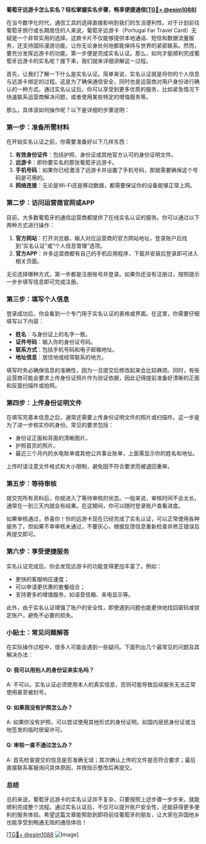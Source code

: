 **葡萄牙远游卡怎么实名？轻松掌握实名步骤，畅享便捷通信[[TG💪+ @esim1088](https://t.me/s/esim1088)]**

在当今数字化时代，通信工具的选择直接影响到我们的生活便利性。对于计划前往葡萄牙旅行或长期居住的人来说，葡萄牙远游卡（Portugal Far Travel Card）无疑是一个非常实用的选择。这款卡片不仅能够提供本地通话、短信和数据流量服务，还支持国际漫游功能，让你无论身处何地都能保持与世界的紧密联系。然而，要充分发挥远游卡的功能，第一步便是完成实名认证。那么，如何才能顺利完成葡萄牙远游卡的实名呢？接下来，我们就来详细讲解这一过程。

首先，让我们了解一下什么是实名认证。简单来说，实名认证就是将你的个人信息与远游卡绑定的过程。这是为了确保通信安全，同时也是运营商对用户身份进行确认的一种方式。通过实名认证后，你可以享受到更多优质的服务，比如紧急情况下快速联系运营商解决问题，或者使用某些特定的增值服务等。

那么，具体该如何操作呢？以下是详细的步骤说明：

### **第一步：准备所需材料**
在开始实名认证之前，你需要准备好以下几样东西：
1. **有效身份证件**：包括护照、身份证或其他官方认可的身份证明文件。
2. **远游卡**：即你要实名的那张葡萄牙远游卡。
3. **手机号码**：如果你已经激活了远游卡并设置了手机号码，那就需要确保这个号码是可用的。
4. **网络连接**：无论是Wi-Fi还是移动数据，都需要保证你的设备能够正常上网。

### **第二步：访问运营商官网或APP**
目前，大多数葡萄牙的通信运营商都提供了在线实名认证的服务。你可以通过以下两种方式进行操作：
1. **官方网站**：打开浏览器，输入对应运营商的官方网站地址，登录账户后找到“实名认证”或“个人信息管理”选项。
2. **官方APP**：许多运营商都有自己的手机应用程序，下载并安装后登录即可进入相关页面。

无论选择哪种方式，第一步都是注册账号并登录。如果你还没有注册过，按照提示一步步填写信息即可完成注册。

### **第三步：填写个人信息**
登录成功后，你会看到一个专门用于实名认证的表格或界面。在这里，你需要仔细填写以下内容：
- **姓名**：与身份证上的名字一致。
- **证件号码**：输入你的身份证号码。
- **联系方式**：包括手机号码和电子邮箱地址。
- **地址信息**：居住地或经常联系的地方。

填写时务必确保信息的准确性，因为一旦提交后修改起来会比较麻烦。同时，有些运营商可能会要求上传身份证照片作为验证依据，因此记得提前准备好清晰的正面和反面扫描件或拍照。

### **第四步：上传身份证明文件**
在填写完基本信息之后，通常还需要上传身份证明文件的照片或扫描件。这一步是为了进一步核实你的身份。常见的要求包括：
- 身份证正面和背面的清晰图片。
- 护照首页的照片。
- 最近三个月内的水电账单或其他公共事业账单，上面需显示你的姓名和地址。

上传时请注意文件格式和大小限制，避免因不符合要求而被退回重审。

### **第五步：等待审核**
提交完所有资料后，你就进入了等待审核的状态。一般来说，审核时间不会太长，通常在一到三天内就会有结果。在这期间，你可以随时登录账户查看进度。

如果审核通过，恭喜你！你的远游卡现在已经完成了实名认证，可以正常使用各种服务了。但如果不幸审核未通过，不要灰心，根据反馈信息重新检查并修正错误后再提交即可。

### **第六步：享受便捷服务**
实名认证完成后，你会发现远游卡的功能变得更加丰富了。例如：
- 更快的客服响应速度；
- 可以申请更优惠的套餐组合；
- 支持更多的增值服务，如语音信箱、来电显示等。

此外，由于实名认证增强了账户的安全性，即使遇到问题也能更快地找回密码或锁定账户，避免不必要的损失。

### **小贴士：常见问题解答**
在实际操作过程中，很多人可能会遇到一些疑问。下面列出几个最常见的问题及其解决办法：

#### Q: 我可以用别人的身份证来实名吗？
A: 不可以。实名认证必须使用本人的真实信息，否则可能导致后续服务无法正常使用甚至被封号。

#### Q: 如果我没有护照怎么办？
A: 如果你没有护照，可以尝试使用其他形式的身份证明，如国内居民身份证或当地签发的临时居留许可。

#### Q: 审核一直不通过怎么办？
A: 首先检查提交的信息是否准确无误；其次确认上传的文件是否符合要求；最后直接联系客服询问具体原因，并按指示整改后再提交。

### **总结**
总的来说，葡萄牙远游卡的实名认证并不复杂，只要按照上述步骤一步步来，就能顺利完成整个流程。通过实名认证后，不仅可以提升账户安全性，还能获得更多便利的服务体验。希望这篇文章能帮助到即将前往葡萄牙的朋友，让大家在异国他乡也能享受到畅通无阻的通信体验！

[[TG💪+ @esim1088](https://t.me/s/esim1088) ![Image](https://i.postimg.cc/4NQfJmqS/Snipaste-2025-05-13-00-14-12.png)]